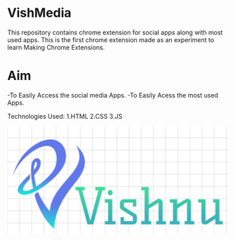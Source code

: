# VishMedia
This repository contains chrome extension for social apps along with most used apps.
This is the first chrome extension made as an experiment to learn Making Chrome Extensions.
# Aim
-To Easily Access the social media Apps.
-To Easily Acess the most used Apps.

Technologies Used:
1.HTML
2.CSS
3.JS

![VishMedia Logo](/images/vishnu.png)



